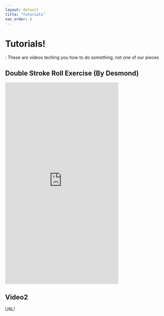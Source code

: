 ```yaml
---
layout: default
title: "Tutorials"
nav_order: 4
---
```


# Tutorials!

: These are videos teching you how to do something, not one of our pieces

## Double Stroke Roll Exercise (By Desmond)

<iframe width="364" height="647" src="https://www.youtube.com/embed/ZCWBsMbCCug" title="Double stroke roll, exercise (By desmond)" frameborder="0" allow="accelerometer; autoplay; clipboard-write; encrypted-media; gyroscope; picture-in-picture; web-share" referrerpolicy="strict-origin-when-cross-origin" allowfullscreen></iframe>

## Video2

URL!
